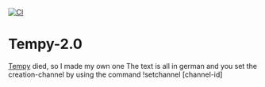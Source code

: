 [![CI](https://github.com/HyperTNTClown/Tempy-2.0/actions/workflows/gradle.yml/badge.svg)](https://github.com/HyperTNTClown/Tempy-2.0/actions/workflows/gradle.yml)
# Tempy-2.0
[Tempy](https://tempybot.me) died, so I made my own one
The text is all in german and you set the creation-channel by using the command !setchannel \[channel-id\]
